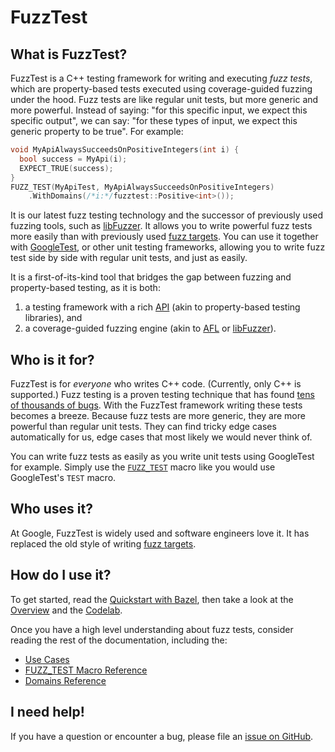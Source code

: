 # FuzzTest

## What is FuzzTest?

FuzzTest is a C++ testing framework for writing and executing *fuzz tests*,
which are property-based tests executed using coverage-guided fuzzing under the
hood. Fuzz tests are like regular unit tests, but more generic and more
powerful. Instead of saying: "for this specific input, we expect this specific
output", we can say: "for these types of input, we expect this generic property
to be true". For example:

```c++
void MyApiAlwaysSucceedsOnPositiveIntegers(int i) {
  bool success = MyApi(i);
  EXPECT_TRUE(success);
}
FUZZ_TEST(MyApiTest, MyApiAlwaysSucceedsOnPositiveIntegers)
    .WithDomains(/*i:*/fuzztest::Positive<int>());
```

It is our latest fuzz testing technology and the successor of previously used
fuzzing tools, such as [libFuzzer](https://llvm.org/docs/LibFuzzer.html). It
allows you to write powerful fuzz tests more easily than with previously used
[fuzz targets](https://llvm.org/docs/LibFuzzer.html#fuzz-target). You can use it
together with [GoogleTest](https://google.github.io/googletest/), or other unit
testing frameworks, allowing you to write fuzz test side by side with regular
unit tests, and just as easily.

It is a first-of-its-kind tool that bridges the gap between fuzzing and
property-based testing, as it is both:

1.  a testing framework with a rich [API](doc/domains-reference.md) (akin to
    property-based testing libraries), and
2.  a coverage-guided fuzzing engine (akin to
    [AFL](https://github.com/google/AFL) or
    [libFuzzer](https://llvm.org/docs/LibFuzzer.html)).

## Who is it for?

FuzzTest is for *everyone* who writes C++ code. (Currently, only C++ is
supported.) Fuzz testing is a proven testing technique that has found
[tens of thousands of bugs](https://github.com/google/oss-fuzz#trophies). With
the FuzzTest framework writing these tests becomes a breeze. Because fuzz tests
are more generic, they are more powerful than regular unit tests. They can find
tricky edge cases automatically for us, edge cases that most likely we would
never think of.

You can write fuzz tests as easily as you write unit tests using GoogleTest for
example. Simply use the [`FUZZ_TEST`](doc/fuzz-test-macro.md) macro like you
would use GoogleTest's `TEST` macro.

## Who uses it?

At Google, FuzzTest is widely used and software engineers love it. It has
replaced the old style of writing
[fuzz targets](https://llvm.org/docs/LibFuzzer.html#fuzz-target).

## How do I use it?

To get started, read the [Quickstart with Bazel](doc/quickstart-bazel.md),
then take a look at the [Overview](doc/overview.md) and the
[Codelab](doc/tutorial.md).

Once you have a high level understanding about fuzz tests, consider reading the
rest of the documentation, including the:

*   [Use Cases](doc/use-cases.md)
*   [FUZZ_TEST Macro Reference](doc/fuzz-test-macro.md)
*   [Domains Reference](doc/domains-reference.md)

## I need help!

If you have a question or encounter a bug, please file an
[issue on GitHub](https://github.com/google/fuzztest/issues).
